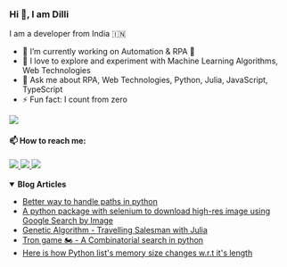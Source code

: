 ### Hi 👋, I am Dilli

I am a developer from India 🇮🇳

- 🔭 I’m currently working on Automation & RPA 🤖
- 🌱 I love to explore and experiment with Machine Learning Algorithms, Web Technologies
- 💬 Ask me about RPA, Web Technologies, Python, Julia, JavaScript, TypeScript
- ⚡ Fun fact: I count from zero

<a href="https://1drv.ms/w/s!AlQNpwIC2UL9syozb0FfUudkfyfj?e=J0411q">
    <img src="https://img.shields.io/badge/-Résumé-blue?labelColor=2196f3&color=2196f3">
</a>

#### 📫 How to reach me:
<a href="https://dev.to/dillir07">
    <img src="https://img.shields.io/badge/-DEV-black?logo=dev.to&labelColor=0A0A0A&color=0A0A0A">
</a>
<a href="https://linkedin.com/in/dillir07">
    <img src="https://img.shields.io/badge/-LinkedIn-blue?logo=LinkedIn&labelColor=0077B5&color=0077B5">
</a>
<a href="https://twitter.com/dillir07">
    <img src="https://img.shields.io/badge/-Twitter-red?logo=Twitter&labelColor=ffffff&color=1DA1F2">
</a>
<br>
<br>


<details open>
    <summary><b>Blog Articles</b></summary>
    <ul>
        <li>
            <a target="_blank" rel="noreferrer"
                href="https://dev.to/dillir07/better-way-to-handle-paths-in-python-3fmj">
                Better way to handle paths in python
            </a>
        </li>
        <li>
            <a target="_blank" rel="noreferrer"
                href="https://dev.to/dillir07/a-python-package-with-selenium-to-download-high-res-image-using-google-search-by-image-6ok">A
                python package with selenium to download high-res image using Google Search by Image</a>
        </li>
        <li>
            <a target="_blank" rel="noreferrer"
                href="https://dev.to/dillir07/genetic-algorithm-travelling-salesman-with-julia-477a">Genetic Algorithm -
                Travelling Salesman with Julia</a>
        </li>
        <li>
            <a target="_blank" rel="noreferrer" href="https://dev.to/dillir07/tron-game-combinatorial-search-2pa5">Tron
                game 🏍️ - A
                Combinatorial search
                in python</a>
        </li>
        <li>
            <a target="_blank" rel="noreferrer"
                href="https://dev.to/dillir07/here-is-how-python-list-s-memory-size-changes-w-r-t-it-s-length-28ah">Here
                is how Python list's memory size changes w.r.t it's length</a>
        </li>
    </ul>
</details>

